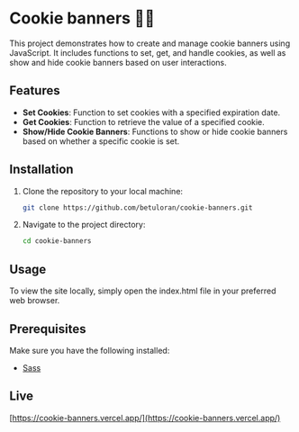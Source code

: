 # Cookie banners 👩‍💻

This project demonstrates how to create and manage cookie banners using JavaScript. It includes functions to set, get, and handle cookies, as well as show and hide cookie banners based on user interactions.
 
## Features 

- **Set Cookies**: Function to set cookies with a specified expiration date.
- **Get Cookies**: Function to retrieve the value of a specified cookie.
- **Show/Hide Cookie Banners**: Functions to show or hide cookie banners based on whether a specific cookie is set.

## Installation

1. Clone the repository to your local machine:
   ```sh
   git clone https://github.com/betuloran/cookie-banners.git
   
2. Navigate to the project directory:
   ```sh
   cd cookie-banners

## Usage

To view the site locally, simply open the index.html file in your preferred web browser.

## Prerequisites

Make sure you have the following installed:
- [Sass](https://sass-lang.com/install/)

## Live
[https://cookie-banners.vercel.app/](https://cookie-banners.vercel.app/)
